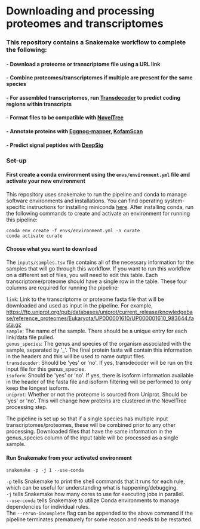 # Downloading and processing proteomes and transcriptomes
### This repository contains a Snakemake workflow to complete the following:
#### - Download a proteome or transcriptome file using a URL link
#### - Combine proteomes/transcriptomes if multiple are present for the same species
#### - For assembled transcriptomes, run [Transdecoder](https://github.com/TransDecoder/TransDecoder/wiki) to predict coding regions within transcripts
#### - Format files to be compatible with [NovelTree](https://github.com/Arcadia-Science/noveltree)
#### - Annotate proteins with [Eggnog-mapper](https://github.com/eggnogdb/eggnog-mapper), [KofamScan](https://github.com/takaram/kofam_scan)
#### - Predict signal peptides with [DeepSig](https://github.com/BolognaBiocomp/deepsig)


### Set-up
#### First create a conda environment using the ```envs/environment.yml``` file and activate your new environment
This repository uses snakemake to run the pipeline and conda to manage software environments and installations. You can find operating system-specific instructions for installing miniconda [here](https://docs.conda.io/en/latest/miniconda.html). After installing conda, run the following commands to create and activate an environment for running this pipeline:
```
conda env create -f envs/environment.yml -n curate
conda activate curate
```

#### Choose what you want to download
The ```inputs/samples.tsv``` file contains all of the necessary information for the samples that will go through this workflow. If you want to run this workflow on a different set of files, you will need to edit this table. Each transcriptome/proteome should have a single row in the table. These four columns are required for running the pipeline:

```link```: Link to the transcriptome or proteome fasta file that will be downloaded and used as input in the pipeline. For example, https://ftp.uniprot.org/pub/databases/uniprot/current_release/knowledgebase/reference_proteomes/Eukaryota/UP000001610/UP000001610_983644.fasta.gz <br>
```sample```: The name of the sample. There should be a unique entry for each link/data file pulled. <br>
```genus_species```: The genus and species of the organism associated with the sample, separated by '_'. The final protein fasta will contain this information in the headers and this will be used to name output files.<br>
```transdecoder```: Should be 'yes' or 'no'. If yes, transdecoder will be run on the input file for this genus_species.<br>
```isoform```: Should be 'yes' or 'no'. If yes, there is isoform information available in the header of the fasta file and isoform filtering will be performed to only keep the longest isoform.<br>
```uniprot```: Whether or not the proteome is sourced from Uniprot. Should be 'yes' or 'no'. This will change how proteins are clustered in the NovelTree processing step. <br>

The pipeline is set up so that if a single species has multiple input transcriptomes/proteomes, these will be combined prior to any other processing. Downloaded files that have the same information in the genus_species column of the input table will be processed as a single sample.


#### Run Snakemake from your activated environment
```
snakemake -p -j 1 --use-conda
```

```-p``` tells Snakemake to print the shell commands that it runs for each rule, which can be useful for understanding what is happening/debugging.<br>
```-j``` tells Snakemake how many cores to use for executing jobs in parallel.<br>
```--use-conda``` tells Snakemake to utilize Conda environments to manage dependencies for individual rules.<br>
The ```--rerun-incomplete``` flag can be appended to the above command if the pipeline terminates prematurely for some reason and needs to be restarted.<br>


